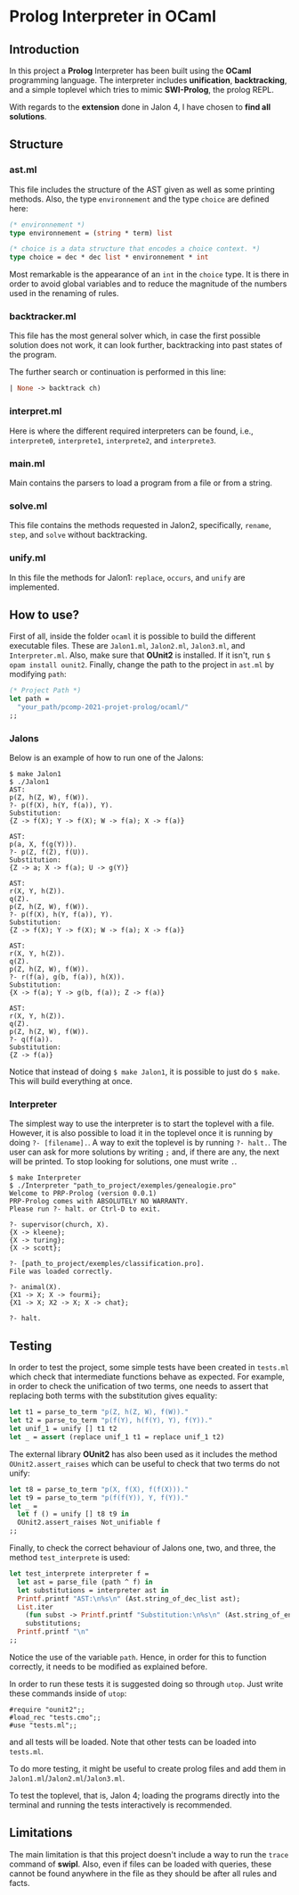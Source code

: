 # Prolog Interpreter in OCaml

## Introduction

In this project a **Prolog** Interpreter has been built using the **OCaml** programming language. The interpreter includes **unification**, **backtracking**, and a simple toplevel which tries to mimic **SWI-Prolog**, the prolog REPL.

With regards to the **extension** done in Jalon 4, I have chosen to **find all solutions**.

## Structure

### ast.ml

This file includes the structure of the AST given as well as some printing methods. Also, the type `environnement` and the type `choice` are defined here:

```ocaml
(* environnement *)
type environnement = (string * term) list
```

```ocaml
(* choice is a data structure that encodes a choice context. *)
type choice = dec * dec list * environnement * int
```

Most remarkable is the appearance of an `int` in the `choice` type. It is there in order to avoid global variables and to reduce the magnitude of the numbers used in the renaming of rules.

### backtracker.ml

This file has the most general solver which, in case the first possible solution does not work, it can look further, backtracking into past states of the program.

The further search or continuation is performed in this line:

```ocaml
| None -> backtrack ch)
```

### interpret.ml

Here is where the different required interpreters can be found, i.e., `interprete0`, `interprete1`, `interprete2`, and `interprete3`.

### main.ml

Main contains the parsers to load a program from a file or from a string.

### solve.ml

This file contains the methods requested in Jalon2, specifically, `rename`, `step`, and `solve` without backtracking.

### unify.ml

In this file the methods for Jalon1: `replace`, `occurs`, and `unify` are implemented.

## How to use?

First of all, inside the folder `ocaml` it is possible to build the different executable files. These are `Jalon1.ml`, `Jalon2.ml`, `Jalon3.ml`, and `Interpreter.ml`. Also, make sure that **OUnit2** is installed. If it isn't, run `$ opam install ounit2`. Finally, change the path to the project in `ast.ml` by modifying `path`:

```ocaml
(* Project Path *)
let path =
  "your_path/pcomp-2021-projet-prolog/ocaml/"
;;
```

### Jalons

Below is an example of how to run one of the Jalons:

```console
$ make Jalon1
$ ./Jalon1
AST:
p(Z, h(Z, W), f(W)).
?- p(f(X), h(Y, f(a)), Y).
Substitution:
{Z -> f(X); Y -> f(X); W -> f(a); X -> f(a)}

AST:
p(a, X, f(g(Y))).
?- p(Z, f(Z), f(U)).
Substitution:
{Z -> a; X -> f(a); U -> g(Y)}

AST:
r(X, Y, h(Z)).
q(Z).
p(Z, h(Z, W), f(W)).
?- p(f(X), h(Y, f(a)), Y).
Substitution:
{Z -> f(X); Y -> f(X); W -> f(a); X -> f(a)}

AST:
r(X, Y, h(Z)).
q(Z).
p(Z, h(Z, W), f(W)).
?- r(f(a), g(b, f(a)), h(X)).
Substitution:
{X -> f(a); Y -> g(b, f(a)); Z -> f(a)}

AST:
r(X, Y, h(Z)).
q(Z).
p(Z, h(Z, W), f(W)).
?- q(f(a)).
Substitution:
{Z -> f(a)}
```

Notice that instead of doing `$ make Jalon1`, it is possible to just do `$ make`. This will build everything at once.
### Interpreter

The simplest way to use the interpreter is to start the toplevel with a file. However, it is also possible to load it in the toplevel once it is running by doing `?- [filename].`. A way to exit the toplevel is by running `?- halt.`. The user can ask for more solutions by writing `;` and, if there are any, the next will be printed. To stop looking for solutions, one must write `.`.

```console
$ make Interpreter
$ ./Interpreter "path_to_project/exemples/genealogie.pro"
Welcome to PRP-Prolog (version 0.0.1)
PRP-Prolog comes with ABSOLUTELY NO WARRANTY.
Please run ?- halt. or Ctrl-D to exit.

?- supervisor(church, X).
{X -> kleene};
{X -> turing};
{X -> scott};

?- [path_to_project/exemples/classification.pro].
File was loaded correctly.

?- animal(X).
{X1 -> X; X -> fourmi};
{X1 -> X; X2 -> X; X -> chat};

?- halt.
```

## Testing

In order to test the project, some simple tests have been created in `tests.ml` which check that intermediate functions behave as expected. For example, in order to check the unification of two terms, one needs to assert that replacing both terms with the substitution gives equality:

```ocaml
let t1 = parse_to_term "p(Z, h(Z, W), f(W))."
let t2 = parse_to_term "p(f(Y), h(f(Y), Y), f(Y))."
let unif_1 = unify [] t1 t2
let _ = assert (replace unif_1 t1 = replace unif_1 t2)
```

The external library **OUnit2** has also been used as it includes the method `OUnit2.assert_raises` which can be useful to check that two terms do not unify:

```ocaml
let t8 = parse_to_term "p(X, f(X), f(f(X)))."
let t9 = parse_to_term "p(f(f(Y)), Y, f(Y))."
let _ =
  let f () = unify [] t8 t9 in
  OUnit2.assert_raises Not_unifiable f
;;
```

Finally, to check the correct behaviour of Jalons one, two, and three, the method `test_interprete` is used:

```ocaml
let test_interprete interpreter f =
  let ast = parse_file (path ^ f) in
  let substitutions = interpreter ast in
  Printf.printf "AST:\n%s\n" (Ast.string_of_dec_list ast);
  List.iter
    (fun subst -> Printf.printf "Substitution:\n%s\n" (Ast.string_of_env subst))
    substitutions;
  Printf.printf "\n"
;;
```

Notice the use of the variable `path`. Hence, in order for this to function correctly, it needs to be modified as explained before.

In order to run these tests it is suggested doing so through `utop`. Just write these commands inside of `utop`:

```console
#require "ounit2";;
#load_rec "tests.cmo";;
#use "tests.ml";;
```

and all tests will be loaded. Note that other tests can be loaded into `tests.ml`.

To do more testing, it might be useful to create prolog files and add them in `Jalon1.ml`/`Jalon2.ml`/`Jalon3.ml`.

To test the toplevel, that is, Jalon 4; loading the programs directly into the terminal and running the tests interactively is recommended.

## Limitations

The main limitation is that this project doesn't include a way to run the `trace` command of **swipl**.
Also, even if files can be loaded with queries, these cannot be found anywhere in the file as they should be after all rules and facts.
